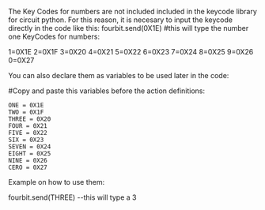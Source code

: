 
The Key Codes for numbers are not included included in the keycode library for circuit python.
For this reason, it is necesary to input the keycode directly in the code like this: fourbit.send(0X1E) #this will type the number one
KeyCodes for numbers: 

  1=0X1E
  2=0X1F
  3=0X20
  4=0X21
  5=0X22
  6=0X23
  7=0X24
  8=0X25
  9=0X26
  0=0X27

You can also declare them as variables to be used later in the code: 

#Copy and paste this variables before the action definitions: 

    ONE = 0X1E
    TWO = 0X1F
    THREE = 0X20
    FOUR = 0X21
    FIVE = 0X22
    SIX = 0X23
    SEVEN = 0X24
    EIGHT = 0X25
    NINE = 0X26
    CERO = 0X27

Example on how to use them:

  fourbit.send(THREE)
  --this will type a 3
